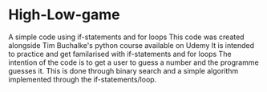 # High-Low-game
A simple code using if-statements and for loops
This code was created alongside Tim Buchalke's python course available on Udemy
It is intended to practice and get familarised with if-statements and for loops 
The intention of the code is to get a user to guess a number and the programme guesses it. 
This is done through binary search and a simple algorithm implemented through the if-statements/loop.

